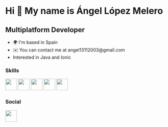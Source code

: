 <h1>Hi 👋 My name is Ángel López Melero</h1>
<h2>Multiplatform Developer</h2>
<ul>
	<li>🌍  I'm based in Spain</li>
	<li>✉️  You can contact me at angel13112003@gmail.com</li>
	<li>Interested in Java and Ionic</li>
</ul>
<h3>Skills</h3>
<p>
	<a href="https://www.oracle.com/es/java/"><img src="https://raw.githubusercontent.com/danielcranney/readme-generator/main/public/icons/skills/java-colored.svg" width="36" height="36"></a>
	<a href="https://www.oracle.com/es/java/"><img src="https://raw.githubusercontent.com/danielcranney/readme-generator/main/public/icons/skills/html5-colored.svg" width="36" height="36"></a>
	<a href="https://www.oracle.com/es/java/"><img src="https://raw.githubusercontent.com/danielcranney/readme-generator/main/public/icons/skills/css3-colored.svg" width="36" height="36"></a>
	<a href="https://www.oracle.com/es/java/"><img src="https://raw.githubusercontent.com/danielcranney/readme-generator/main/public/icons/skills/mysql-colored.svg" width="36" height="36"></a>
	<a href="https://www.oracle.com/es/java/"><img src="https://raw.githubusercontent.com/danielcranney/readme-generator/main/public/icons/skills/postgresql-colored.svg" width="36" height="36"></a>
</p>
<h3>Social</h3>
<p><a href="https://www.linkedin.com/in/angel-lopez-melero-309a5a225/">
<img src="https://raw.githubusercontent.com/danielcranney/readme-generator/main/public/icons/socials/linkedin.svg" width="36" height="36">
</a></p>
